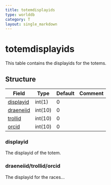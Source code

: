 ```yaml
---
title: totemdisplayids
type: worlddb
category: T
layout: single_markdown
---
```


# totemdisplayids
This table contains the displayids for the totems. 

## Structure

Field                                                                                               | Type    | Default | Comment
--------------------------------------------------------------------------------------------------- | ------- | ------- | -------
[displayid](#displayid)                   | int(1)  | 0       |        
[draeneiid](#draeneiid.2Ftrollid.2Forcid) | int(10) | 0       |        
[trollid](#draeneiid.2Ftrollid.2Forcid)   | int(10) | 0       |        
[orcid](#draeneiid.2Ftrollid.2Forcid)     | int(10) | 0       |        

### displayid

The displayid of the totem.

### draeneiid/trollid/orcid

The displayid for the races...